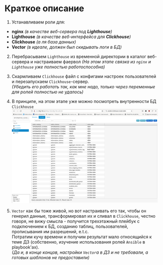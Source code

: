 Краткое описание
=================

1. Устанавливаем роли для:
  - **nginx** *(в качестве веб-сервера под **Lighthouse**)*
  - **Lighthouse** *(в качестве веб-интерфейса для **Clickhouse**)*
  - **Clickhouse** *(а ля база данных)*
  - **Vector** *(в идеале, должен был скидывать логи в БД)*

2. Перебрасываем `Lighthouse` из временной директории в каталог веб-сервера и настраиваем фаервол 
*(На этом этапе связка из `nginx` и `Lighthouse` уже полностью работоспособна)*

3. Скармливаем `Clickhouse` файл с конфигами настроек пользователей и перезапускаем `Clickhouse`-сервер.  
*(Убедить его работать так, как мне надо, только через переменные для ролей полностью не удалось)*

4. В принципе, на этом этапе уже можно посмотреть внутренности БД `Clickhouse`
![](../pic/dz8_3_1.png)

5. `Vector` как бы тоже живой, но вот настраивать его так, чтобы он генерил данные, трансформировал их и сливал в `Clickhouse`, честно говоря, не вижу смысла - получится трехэтажный плейбук с подключением к БД, созданию таблиц, пользователей, прописывания им разрешений, e.t.c.  
Потратим кучу времени и получим результат мало относящийся к теме ДЗ (собственно, изучение использования ролей `Ansible` в playbook'ах).  
*(Да и, в конце концов, настройки `Vector`а в ДЗ и не требовали, а готовых шаблонов не предоставили)*
